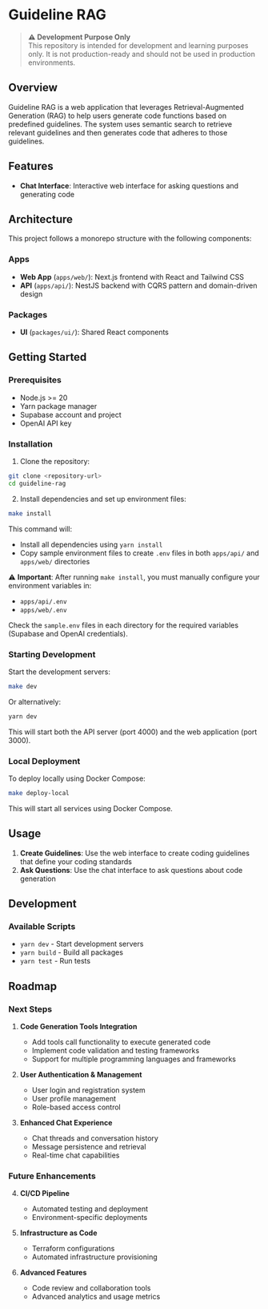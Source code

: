 # Guideline RAG

> **⚠️ Development Purpose Only**  
> This repository is intended for development and learning purposes only. It is not production-ready and should not be used in production environments.

## Overview

Guideline RAG is a web application that leverages Retrieval-Augmented Generation (RAG) to help users generate code functions based on predefined guidelines. The system uses semantic search to retrieve relevant guidelines and then generates code that adheres to those guidelines.

## Features

- **Chat Interface**: Interactive web interface for asking questions and generating code

## Architecture

This project follows a monorepo structure with the following components:

### Apps

- **Web App** (`apps/web/`): Next.js frontend with React and Tailwind CSS
- **API** (`apps/api/`): NestJS backend with CQRS pattern and domain-driven design

### Packages

- **UI** (`packages/ui/`): Shared React components

## Getting Started

### Prerequisites

- Node.js >= 20
- Yarn package manager
- Supabase account and project
- OpenAI API key

### Installation

1. Clone the repository:

```bash
git clone <repository-url>
cd guideline-rag
```

2. Install dependencies and set up environment files:

```bash
make install
```

This command will:

- Install all dependencies using `yarn install`
- Copy sample environment files to create `.env` files in both `apps/api/` and `apps/web/` directories

⚠️ **Important**: After running `make install`, you must manually configure your environment variables in:

- `apps/api/.env`
- `apps/web/.env`

Check the `sample.env` files in each directory for the required variables (Supabase and OpenAI credentials).

### Starting Development

Start the development servers:

```bash
make dev
```

Or alternatively:

```bash
yarn dev
```

This will start both the API server (port 4000) and the web application (port 3000).

### Local Deployment

To deploy locally using Docker Compose:

```bash
make deploy-local
```

This will start all services using Docker Compose.

## Usage

1. **Create Guidelines**: Use the web interface to create coding guidelines that define your coding standards
2. **Ask Questions**: Use the chat interface to ask questions about code generation

## Development

### Available Scripts

- `yarn dev` - Start development servers
- `yarn build` - Build all packages
- `yarn test` - Run tests

## Roadmap

### Next Steps

1. **Code Generation Tools Integration**
   - Add tools call functionality to execute generated code
   - Implement code validation and testing frameworks
   - Support for multiple programming languages and frameworks

2. **User Authentication & Management**
   - User login and registration system
   - User profile management
   - Role-based access control

3. **Enhanced Chat Experience**
   - Chat threads and conversation history
   - Message persistence and retrieval
   - Real-time chat capabilities

### Future Enhancements

4. **CI/CD Pipeline**
   - Automated testing and deployment
   - Environment-specific deployments

5. **Infrastructure as Code**
   - Terraform configurations
   - Automated infrastructure provisioning

6. **Advanced Features**
   - Code review and collaboration tools
   - Advanced analytics and usage metrics
